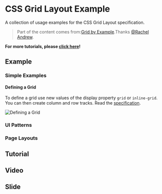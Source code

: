 # CSS Grid Layout Example

A collection of usage examples for the CSS Grid Layout specification.

> Part of the content comes from:[Grid by Example](http://gridbyexample.com/).Thanks [@Rachel Andrew](http://twitter.com/rachelandrew).

**For more tutorials, please [click here](http://www.w3cplus.com/blog/tags/356.html)!**

## Example

### Simple Examples

#### Defining a Grid

To define a grid use new values of the display property `grid` or `inline-grid`. You can then create column and row tracks. Read the [specification](https://drafts.csswg.org/css-grid/#track-sizing).

![Defining a Grid](http://www.w3cplus.com/sites/default/files/blogs/2016/1610/CSS_Grid_Layout_Example__1__Defining_a_Grid.png "Defining a Grid")

### UI Patterns


### Page Layouts



## Tutorial


## Video


## Slide

